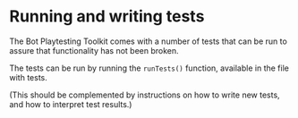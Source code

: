# Running and writing tests

The Bot Playtesting Toolkit comes with a number of tests that can be run to assure that functionality has not been broken.

The tests can be run by running the `runTests()` function, available in the file with tests.

(This should be complemented by instructions on how to write new tests, and how to interpret test results.)
